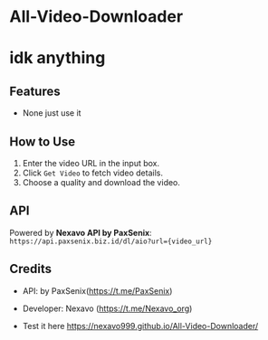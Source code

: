 # All-Video-Downloader
# idk anything 
## Features
- None just use it
## How to Use
1. Enter the video URL in the input box.
2. Click `Get Video` to fetch video details.
3. Choose a quality and download the video.

## API
Powered by **Nexavo API by PaxSenix**:  
`https://api.paxsenix.biz.id/dl/aio?url={video_url}`

## Credits
- API: by PaxSenix(https://t.me/PaxSenix)
- Developer: Nexavo (https://t.me/Nexavo_org)

- Test it here https://nexavo999.github.io/All-Video-Downloader/
